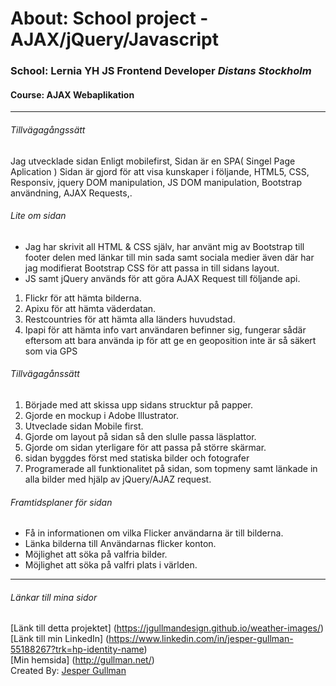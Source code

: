 # About: School project - AJAX/jQuery/Javascript

### School: Lernia YH JS Frontend Developer *Distans Stockholm*
#### Course: AJAX Webaplikation
***
###### Tillvägagångssätt
Jag utvecklade sidan Enligt mobilefirst, Sidan är en SPA( Singel Page Aplication )
Sidan är gjord för att visa kunskaper i följande, HTML5, CSS, Responsiv, jquery DOM manipulation,
JS DOM manipulation, Bootstrap användning, AJAX Requests,.

###### Lite om sidan
* Jag har skrivit all HTML & CSS själv, har använt mig av Bootstrap till footer delen med länkar till min sada samt sociala medier
  även där har jag modifierat Bootstrap CSS för att passa in till sidans layout.
* JS samt jQuery används för att göra AJAX Request till följande api.
1. Flickr för att hämta bilderna.
2. Apixu för att hämta väderdatan.
3. Restcountries för att hämta alla länders huvudstad.
4. Ipapi för att hämta info vart användaren befinner sig, 
   fungerar sådär eftersom att bara använda ip för att ge en geoposition inte är så säkert som via GPS

###### Tillvägagånssätt
1. Började med att skissa upp sidans strucktur på papper.
2. Gjorde en mockup i Adobe Illustrator.
3. Utveclade sidan Mobile first.
4. Gjorde om layout på sidan så den slulle passa läsplattor.
5. Gjorde om sidan yterligare för att passa på större skärmar.
6. sidan byggdes först med statiska bilder och fotografer
7. Programerade all funktionalitet på sidan, som topmeny samt länkade in alla bilder med hjälp av jQuery/AJAZ request.

###### Framtidsplaner för sidan
* Få in informationen om vilka Flicker användarna är till bilderna.
* Länka bilderna till Användarnas flicker konton.
* Möjlighet att söka på valfria bilder.
* Möjlighet att söka på valfri plats i världen.

***

###### Länkar till mina sidor
[Länk till detta projektet] (https://jgullmandesign.github.io/weather-images/) <br>
[Länk till min LinkedIn] (https://www.linkedin.com/in/jesper-gullman-55188267?trk=hp-identity-name) <br>
[Min hemsida] (http://gullman.net/) <br>
Created By: [Jesper Gullman](https://github.com/MrGullman)
